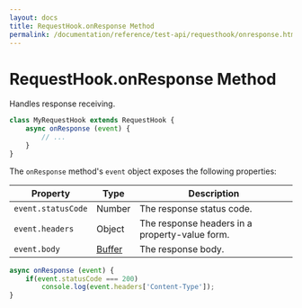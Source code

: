 ```yaml
---
layout: docs
title: RequestHook.onResponse Method
permalink: /documentation/reference/test-api/requesthook/onresponse.html
---
```

# RequestHook.onResponse Method

Handles response receiving.

```js
class MyRequestHook extends RequestHook {
    async onResponse (event) {
        // ...
    }
}
```

The `onResponse` method's `event` object exposes the following properties:

Property | Type | Description
-------- | ---- | --------------
`event.statusCode` | Number | The response status code.
`event.headers`    | Object | The response headers in a property-value form.
`event.body`       | [Buffer](https://nodejs.org/api/buffer.html) | The response body.

```js
async onResponse (event) {
    if(event.statusCode === 200)
        console.log(event.headers['Content-Type']);
}
```